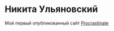 # Никита Ульяновский
Мой первый опубликованный сайт
[Procrastinate](https://vk.com/away.php?to=http%3A%2F%2FNeket73.github.io%2FProcrastinate%2F&el=snippet)
